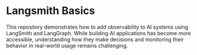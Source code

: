 # Langsmith Basics
This repository demonstrates how to add observability to AI systems using LangSmith and LangGraph. While building AI applications has become more accessible, understanding how they make decisions and monitoring their behavior in real-world usage remains challenging.